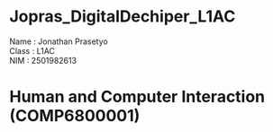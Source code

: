 # Jopras_DigitalDechiper_L1AC
Name : Jonathan Prasetyo                                                                                                                                                            
Class : L1AC                                                                                                                                                                           
NIM : 2501982613 

# Human and Computer Interaction (COMP6800001)
